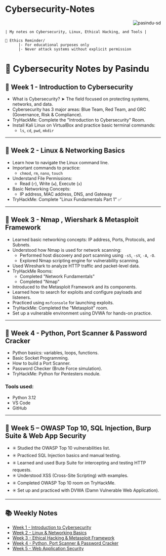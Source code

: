 # Cybersecurity-Notes 
<p align="right">
  <img src="https://img.shields.io/badge/License-CC%20BY%204.0-lightgrey.svg" alt="pasindu-sd" />
</p>

    | My notes on Cybersecurity, Linux, Ethical Hacking, and Tools |
    
    🔐 Ethics Reminder/
          |- For educational purposes only 
          |- Never attack systems without explicit permission

# 🔐 Cybersecurity Notes by Pasindu

## 📅 Week 1 - Introduction to Cybersecurity

- What is Cybersecurity? ➤ The field focused on protecting systems, networks, and data.
- Cybersecurity has 3 major areas: Blue Team, Red Team, and GRC (Governance, Risk & Compliance).
- TryHackMe: Complete the "Introduction to Cybersecurity" Room.
- Install Kali Linux on VirtualBox and practice basic terminal commands:
  - `ls`, `cd`, `pwd`, `mkdir`

---

## 📅 Week 2 - Linux & Networking Basics

- Learn how to navigate the Linux command line.
- Important commands to practice:
  - `chmod`, `rm`, `nano`, `touch`
- Understand File Permissions:
  - Read (`r`), Write (`w`), Execute (`x`)
- Basic Networking Concepts:
  - IP address, MAC address, DNS, and Gateway
- TryHackMe: Complete "Linux Fundamentals Part 1" ✅

---

## 📅 Week 3 - Nmap , Wiershark & Metasploit Framework

- Learned basic networking concepts: IP address, Ports, Protocols, and Subnets.
- Understood how Nmap is used for network scanning:
  - Performed host discovery and port scanning using `-sS`, `-sV`, `-A`, `-O`.
  - Explored Nmap scripting engine for vulnerability scanning.
- Used Wireshark to analyze HTTP traffic and packet-level data.
- TryHackMe Rooms:
  - Completed "Network Fundamentals"
  - Completed "Nmap"
- Introduced to the Metasploit Framework and its components.
- Learned how to search for exploits and configure payloads and listeners.
- Practiced using `msfconsole` for launching exploits.
- TryHackMe: Completed the "Metasploit" room.
- Set up a vulnerable environment using DVWA for hands-on practice.

---

## 📅 Week 4 - Python, Port Scanner & Password Cracker

- Python basics: variables, loops, functions.
- Basic Socket Programming.
- How to build a Port Scanner.
- Password Checker (Brute Force simulation).
- TryHackMe: Python for Pentesters module.

### Tools used:
- Python 3.12
- VS Code
- GitHub

---

## 📅 Week 5 – OWASP Top 10, SQL Injection, Burp Suite & Web App Security

- ✳️ Studied the OWASP Top 10 vulnerabilities list.
- ✳️ Practiced SQL Injection basics and manual testing.
- ✳️ Learned and used Burp Suite for intercepting and testing HTTP requests.
- ✳️ Understood XSS (Cross-Site Scripting) with examples.
- ✳️ Completed OWASP Top 10 room on TryHackMe.
- ✳️ Set up and practiced with DVWA (Damn Vulnerable Web Application).

---

## 📚 Weekly Notes
- [Week 1 - Introduction to Cybersecurity](week-01.md)
- [Week 2 - Linux & Networking Basics](week-02.md)
- [Week 3 - Ethical Hacking & Metasploit Framework](week-03.md)
- [Week 4 - Python, Port Scanner & Password Cracker](week-04.md)
- [Week 5 - Web Application Security](week-05.md)

